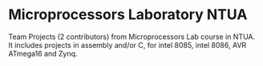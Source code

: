 # Microprocessors Laboratory NTUA
Team Projects (2 contributors) from Microprocessors Lab course in NTUA.
It includes projects in assembly and/or C, for intel 8085, intel 8086, AVR ATmega16 and Zynq.
